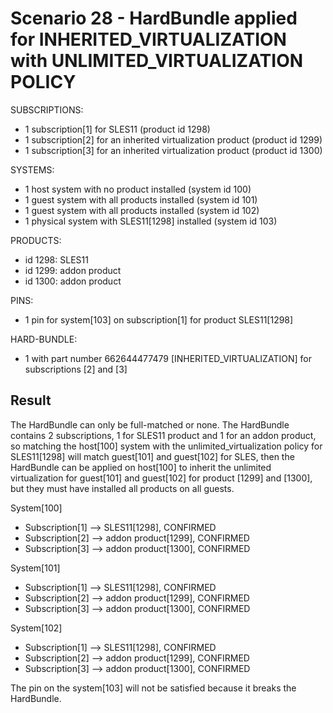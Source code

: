 Scenario 28 - HardBundle applied for INHERITED_VIRTUALIZATION with UNLIMITED_VIRTUALIZATION POLICY
==================================================================================================

SUBSCRIPTIONS:
- 1 subscription[1] for SLES11 (product id 1298)
- 1 subscription[2] for an inherited virtualization product (product id 1299)
- 1 subscription[3] for an inherited virtualization product (product id 1300)

SYSTEMS:
- 1 host system with no product installed (system id 100)
- 1 guest system with all products installed (system id 101)
- 1 guest system with all products installed (system id 102)
- 1 physical system with SLES11[1298] installed (system id 103)

PRODUCTS:
- id 1298: SLES11
- id 1299: addon product
- id 1300: addon product

PINS:
- 1 pin for system[103] on subscription[1] for product SLES11[1298]

HARD-BUNDLE:
- 1 with part number 662644477479 [INHERITED_VIRTUALIZATION] for subscriptions [2] and [3]


Result
------

The HardBundle can only be full-matched or none.
The HardBundle contains 2 subscriptions, 1 for SLES11 product
and 1 for an addon product, so matching the host[100] system with the
unlimited_virtualization policy for SLES11[1298] will match guest[101] and guest[102] for SLES,
then the HardBundle can be applied on host[100] to inherit the unlimited virtualization for guest[101]
and guest[102] for product [1299] and [1300], but they must have installed all products on all guests.

System[100]
 - Subscription[1] --> SLES11[1298], CONFIRMED
 - Subscription[2] --> addon product[1299], CONFIRMED
 - Subscription[3] --> addon product[1300], CONFIRMED
 
System[101]
 - Subscription[1] --> SLES11[1298], CONFIRMED
 - Subscription[2] --> addon product[1299], CONFIRMED
 - Subscription[3] --> addon product[1300], CONFIRMED
 
System[102]
 - Subscription[1] --> SLES11[1298], CONFIRMED
 - Subscription[2] --> addon product[1299], CONFIRMED
 - Subscription[3] --> addon product[1300], CONFIRMED


The pin on the system[103] will not be satisfied because it breaks the HardBundle.
